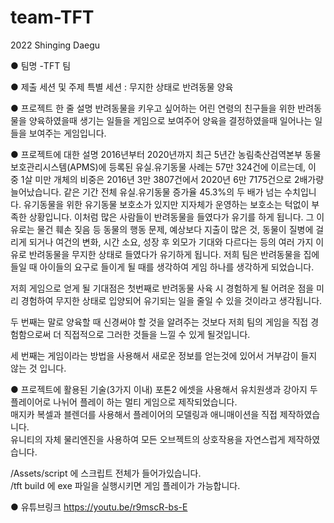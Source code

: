 # team-TFT
2022 Shinging Daegu

● 팀명
-TFT 팀

● 제출 세션 및 주제
특별 세션 : 무지한 상태로 반려동물 양육


● 프로젝트 한 줄 설명
 반려동물을 키우고 싶어하는 어린 연령의 친구들을 위한 반려동물을 양육하였을때 생기는 일들을 게임으로 보여주어 양육을 결정하였을때 일어나는 일들을 보여주는 게임입니다.


● 프로젝트에 대한 설명
2016년부터 2020년까지 최근 5년간 농림축산검역본부 동물보호관리시스템(APMS)에 등록된 유실.유기동물 사례는 57만 324건에 이르는데, 이 중 1살 미만 개체의 비중은 2016년 3만 3807건에서 2020년 6만 7175건으로 2배가량 늘어났습니다. 같은 기간 전체 유실.유기동물 증가율 45.3%의 두 배가 넘는 수치입니다. 유기동물을 위한 유기동물 보호소가 있지만 지자체가 운영하는 보호소는 턱없이 부족한 상황입니다. 이처럼 많은 사람들이 반려동물을 들였다가 유기를 하게 됩니다. 그 이유로는 물건 훼손 짖음 등 동물의 행동 문제, 예상보다 지출이 많은 것, 동물이 질병에 걸리게 되거나 여건의 변화, 시간 소요, 성장 후 외모가 기대와 다르다는 등의 여러 가지 이유로 반려동물을 무지한 상태로 들였다가 유기하게 됩니다.
 저희 팀은 반려동물을 집에 들일 때 아이들의 요구로 들이게 될 때를 생각하여 게임 하나를 생각하게 되었습니다.<br>

저희 게임으로 얻게 될 기대점은 첫번째로 반려동물 사육 시 경험하게 될 어려운 점을 미리 경험하여 무지한 상태로 입양되어 유기되는 일을 줄일 수 있을 것이라고 생각됩니다.<br>

두 번째는 말로 양육할 때 신경써야 할 것을 알려주는 것보다 저희 팀의 게임을 직접 경험함으로써 더 직접적으로 그러한 것들을 느낄 수 있게 될것입니다.<br>

세 번째는 게임이라는 방법을 사용해서 새로운 정보를 얻는것에 있어서 거부감이 들지 않는 것 입니다.<br>


● 프로젝트에 활용된 기술(3가지 이내)
 포톤2 에셋을 사용해서 유치원생과 강아지 두 플레이어로 나뉘어 플레이 하는 멀티 게임으로 제작되었습니다.<br>
 매지카 복셀과 블렌더를 사용해서 플레이어의 모델링과 애니매이션을 직접 제작하였습니다.<br>
 유니티의 자체 물리엔진을 사용하여 모든 오브젝트의 상호작용을 자연스럽게 제작하였습니다.<br>
 
 
/Assets/script 에 스크립트 전체가 들어가있습니다.<br>
/tft build 에 exe 파일을 실행시키면 게임 플레이가 가능합니다.


● 유튜브링크
https://youtu.be/r9mscR-bs-E
